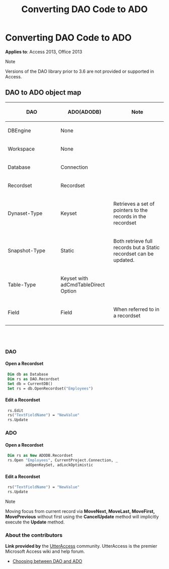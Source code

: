 ﻿---
title: Converting DAO Code to ADO
TOCTitle: Converting DAO Code to ADO
ms:assetid: 4720906b-d6b1-aa6d-3b18-ff828d16acae
ms:mtpsurl: https://msdn.microsoft.com/library/Ff193201(v=office.15)
ms:contentKeyID: 48544585
ms.date: 09/18/2015
mtps_version: v=office.15
f1_keywords:
- vbaac10.chm5267115
f1_categories:
- Office.Version=v15
---

# Converting DAO Code to ADO

**Applies to**: Access 2013, Office 2013

> [!NOTE]
> Versions of the DAO library prior to 3.6 are not provided or supported in Access.

## DAO to ADO object map

<table>
<colgroup>
<col style="width: 33%" />
<col style="width: 33%" />
<col style="width: 33%" />
</colgroup>
<thead>
<tr class="header">
<th><p><strong>DAO</strong></p></th>
<th><p><strong>ADO(ADODB)</strong></p></th>
<th><p><strong>Note</strong></p></th>
</tr>
</thead>
<tbody>
<tr class="odd">
<td><p>DBEngine</p></td>
<td><p>None</p></td>
<td><p></p></td>
</tr>
<tr class="even">
<td><p>Workspace</p></td>
<td><p>None</p></td>
<td><p></p></td>
</tr>
<tr class="odd">
<td><p>Database</p></td>
<td><p>Connection</p></td>
<td><p></p></td>
</tr>
<tr class="even">
<td><p>Recordset</p></td>
<td><p>Recordset</p></td>
<td><p></p></td>
</tr>
<tr class="odd">
<td><p>Dynaset-Type</p></td>
<td><p>Keyset</p></td>
<td><p>Retrieves a set of pointers to the records in the recordset</p></td>
</tr>
<tr class="even">
<td><p>Snapshot-Type</p></td>
<td><p>Static</p></td>
<td><p>Both retrieve full records but a Static recordset can be updated.</p></td>
</tr>
<tr class="odd">
<td><p>Table-Type</p></td>
<td><p>Keyset with adCmdTableDirect Option</p></td>
<td><p></p></td>
</tr>
<tr class="even">
<td><p>Field</p></td>
<td><p>Field</p></td>
<td><p>When referred to in a recordset</p></td>
</tr>
</tbody>
</table>

<br/>
<br/>

### DAO

#### Open a Recordset

```vb
 Dim db as Database
 Dim rs as DAO.Recordset
 Set db = CurrentDB()
 Set rs = db.OpenRecordset("Employees")
```

#### Edit a Recordset

```vb
 rs.Edit 
 rs("TextFieldName") = "NewValue"
 rs.Update
```

### ADO

#### Open a Recordset

```vb
 Dim rs as New ADODB.Recordset
 rs.Open "Employees", CurrentProject.Connection, _
         adOpenKeySet, adLockOptimistic
```

#### Edit a Recordset

```vb
 rs("TextFieldName") = "NewValue" 
 rs.Update
```


> [!NOTE]
> Moving focus from current record via **MoveNext, MoveLast, MoveFirst, MovePrevious** without first using the **CancelUpdate** method will implicitly execute the **Update** method.

### About the contributors

**Link provided by** the [UtterAccess](https://www.utteraccess.com) community. UtterAccess is the premier Microsoft Access wiki and help forum.

- [Choosing between DAO and ADO](https://www.utteraccess.com/wiki/index.php/choosing_between_dao_and_ado)



